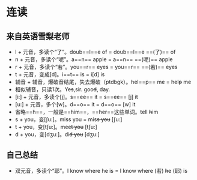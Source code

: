 # 连读

## 来自英语雪梨老师

- l + 元音，多读个“了”。doub==l==e of = doub==l==e ==(了)== of
- n + 元音，多读个“呢”。a==n== apple = a==n== ==(呢)== apple
- r + 元音，多读个“若”。you==r== eyes = you==r== ==(若)== eyes
- t + 元音，变成[d]。i==t== is = i[d] is
- 辅音 + 辅音，爆破音结尾，失去爆破（ptdbgk）。hel==p== me = hel~~p~~ me
- 相似辅音，只读1次。Ye~~s~~,sir. goo~~d~~, day.
- [i:] + 元音，多读个[j]。s==ee== it = s==ee== [j] it
- [u:] + 元音，多个[w]。d==o== it = d==o== [w] it
- 省略==h==，一般是==him==，==her==这些单词。tell ~~h~~im
- s + you，变[ʃu:]。miss you = mis~~s you~~ [ʃu:]
- t + you，变[tʃu:]。mee~~t you~~ [tʃu:]
- d + you，变[dʒu:]。di~~d you~~ [dʒu:]

## 自己总结

- 双元音，多读个“耶”。I know where he is = I know where (若) ~~h~~e (耶) is
